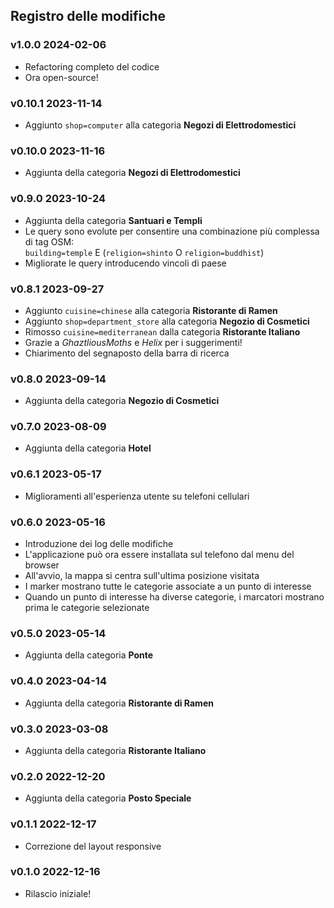 ## Registro delle modifiche

### v1.0.0 <time>2024-02-06</time>

- Refactoring completo del codice
- Ora open-source!

### v0.10.1 <time>2023-11-14</time>

- Aggiunto `shop=computer` alla categoria **Negozi di Elettrodomestici**

### v0.10.0 <time>2023-11-16</time>

- Aggiunta della categoria **Negozi di Elettrodomestici**

### v0.9.0 <time>2023-10-24</time>

- Aggiunta della categoria **Santuari e Templi**
- Le query sono evolute per consentire una combinazione più complessa di tag OSM:<br> `building=temple` E (`religion=shinto` O `religion=buddhist`)
- Migliorate le query introducendo vincoli di paese

### v0.8.1 <time>2023-09-27</time>

- Aggiunto `cuisine=chinese` alla categoria **Ristorante di Ramen**
- Aggiunto `shop=department_store` alla categoria **Negozio di Cosmetici**
- Rimosso `cuisine=mediterranean` dalla categoria **Ristorante Italiano**
- Grazie a _GhaztliousMoths_ e _Helix_ per i suggerimenti!
- Chiarimento del segnaposto della barra di ricerca

### v0.8.0 <time>2023-09-14</time>

- Aggiunta della categoria **Negozio di Cosmetici**

### v0.7.0 <time>2023-08-09</time>

- Aggiunta della categoria **Hotel**

### v0.6.1 <time>2023-05-17</time>

- Miglioramenti all'esperienza utente su telefoni cellulari

### v0.6.0 <time>2023-05-16</time>

- Introduzione dei log delle modifiche
- L'applicazione può ora essere installata sul telefono dal menu del browser
- All'avvio, la mappa si centra sull'ultima posizione visitata
- I marker mostrano tutte le categorie associate a un punto di interesse
- Quando un punto di interesse ha diverse categorie, i marcatori mostrano prima le categorie selezionate

### v0.5.0 <time>2023-05-14</time>

- Aggiunta della categoria **Ponte**

### v0.4.0 <time>2023-04-14</time>

- Aggiunta della categoria **Ristorante di Ramen**

### v0.3.0 <time>2023-03-08</time>

- Aggiunta della categoria **Ristorante Italiano**

### v0.2.0 <time>2022-12-20</time>

- Aggiunta della categoria **Posto Speciale**

### v0.1.1 <time>2022-12-17</time>

- Correzione del layout responsive

### v0.1.0 <time>2022-12-16</time>

- Rilascio iniziale!